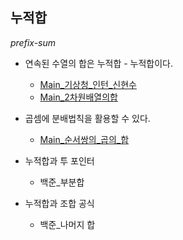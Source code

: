 ## 누적합
*prefix-sum*

- 연속된 수열의 합은 누적합 - 누적합이다. 
  - [Main_기상청_인턴_신현수](https://github.com/AtomicLiquors/Algorithm_Practice/blob/main/src/prefixsum/Main_%EA%B8%B0%EC%83%81%EC%B2%AD%EC%9D%B8%ED%84%B4%EC%8B%A0%ED%98%84%EC%88%98.java)
  - [Main_2차원배열의합](https://github.com/AtomicLiquors/Algorithm_Practice/blob/main/prefixsum/Main_2%EC%B0%A8%EC%9B%90%EB%B0%B0%EC%97%B4%EC%9D%98%ED%95%A9.java)
- 곱셈에 분배법칙을 활용할 수 있다.
  - [Main_순서쌍의_곱의_합](https://github.com/AtomicLiquors/Algorithm_Practice/blob/main/prefixsum/Main_%EC%88%9C%EC%84%9C%EC%8C%8D%EC%9D%98%EA%B3%B1%EC%9D%98%ED%95%A9.java)

- 누적합과 투 포인터
  - 백준_부분합

- 누적합과 조합 공식
  - 백준_나머지 합